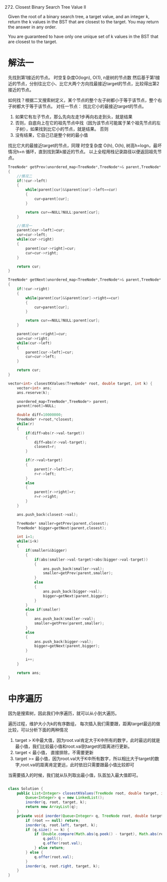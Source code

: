 272. Closest Binary Search Tree Value II

Given the root of a binary search tree, a target value, and an integer k, return the k values in the BST that are closest to the target. You may return the answer in any order.

You are guaranteed to have only one unique set of k values in the BST that are closest to the target.


# 解法一

先找到第1接近的节点。 时空复杂度O(logn), O(1), n是树的节点数
然后基于第1接近的节点，分别往比它小、比它大两个方向找最接近target的节点，比较得出第2接近的节点。

如何找？根据二叉搜索树定义，某个节点的整个左子树都小于等于该节点，整个右子树都大于等于该节点。
对任一节点：
找比它小的最接近target的节点。

1. 如果它有左子节点，那么先向左走1步再向右走到头，就是结果
2. 否则，自底向上在它的祖先节点中找（因为该节点可能属于某个祖先节点的左子树），如果找到比它小的节点，就是结果。
否则
3. 没有结果，它自己已是整个树的最小值

找比它大的最接近target的节点，同理
时空复杂度 O(h), O(h), 树高h=logn，最坏情况h=n
循环，直到找到第k接近的节点。
以上全程用栈记录路径以便返回祖先节点。



``` c++
TreeNode* getPrev(unordered_map<TreeNode*,TreeNode*>& parent,TreeNode* cur)
{
    //情况二
    if(!cur->left) 
    {
        while(parent[cur]&&parent[cur]->left==cur)
        {
            cur=parent[cur];
        }

        return cur==NULL?NULL:parent[cur];
    }

    //情况一
    parent[cur->left]=cur;
    cur=cur->left;
    while(cur->right)
    {
        parent[cur->right]=cur;
        cur=cur->right;
    }

    return cur;
}

TreeNode* getNext(unordered_map<TreeNode*,TreeNode*>& parent,TreeNode* cur)
{
    if(!cur->right)
    {
        while(parent[cur]&&parent[cur]->right==cur)
        {
            cur=parent[cur];
        }

        return cur==NULL?NULL:parent[cur];
    }

    parent[cur->right]=cur;
    cur=cur->right;
    while(cur->left)
    {
        parent[cur->left]=cur;
        cur=cur->left;
    }

    return cur;
}

vector<int> closestKValues(TreeNode* root, double target, int k) {
    vector<int> ans;
    ans.reserve(k);

    unordered_map<TreeNode*,TreeNode*> parent;
    parent[root]=NULL;

    double diff=10000000;
    TreeNode* r=root,*closest;
    while(r)
    {
        if(diff>abs(r->val-target))
        {
            diff=abs(r->val-target);
            closest=r;
        }

        if(r->val>target)
        {
            parent[r->left]=r;
            r=r->left;
        }
        else
        {
            parent[r->right]=r;
            r=r->right;
        }
    }

    ans.push_back(closest->val);

    TreeNode* smaller=getPrev(parent,closest);
    TreeNode* bigger=getNext(parent,closest);

    int i=1;
    while(i<k)
    {
        if(smaller&&bigger)
        {
            if(abs(smaller->val-target)<abs(bigger->val-target))
            {
                ans.push_back(smaller->val);
                smaller=getPrev(parent,smaller);
            }
            else
            {
                ans.push_back(bigger->val);
                bigger=getNext(parent,bigger);
            }
        }
        else if(smaller)
        {
            ans.push_back(smaller->val);
            smaller=getPrev(parent,smaller);
        }
        else
        {
            ans.push_back(bigger->val);
            bigger=getNext(parent,bigger);
        }

        i++;
    }

    return ans;
}

```


# 中序遍历

因为是搜索树，因此我们中序遍历，就可以从小到大遍历。

遍历过程，维护大小为k的有序数组， 每次插入我们需要跟，距离target最远的做比较，可以分析下面的两种情况

1. target > K中最大值，因为root.val肯定大于K中所有的数字，此时最远的就是最小值，我们比较最小值和root.val到target的距离进行更新。
2. target < 最小值， 直接排除，不需要更新
3. target >= 最小值，因为root.val大于K中所有数字，所以相比大于target的数字,root.val的距离肯定更远，此时依旧只需要跟最小值比较即可

当需要插入的时候，我们就从队列取出最小值，队首加入最大值即可。

``` java

class Solution {
    public List<Integer> closestKValues(TreeNode root, double target, int k) {
        Queue<Integer> q = new LinkedList();
        inorder(q, root, target, k);
        return new ArrayList(q);
    }
    private void inorder(Queue<Integer> q, TreeNode root, double target, int k) {
        if (root == null) return;
        inorder(q, root.left, target, k);
        if (q.size() == k) {
            if (Double.compare(Math.abs(q.peek() - target), Math.abs(root.val - target)) > 0) {
                q.poll();
                q.offer(root.val);
            } else return;
        } else {
            q.offer(root.val);
        }
        inorder(q, root.right, target, k);
    }
}

```